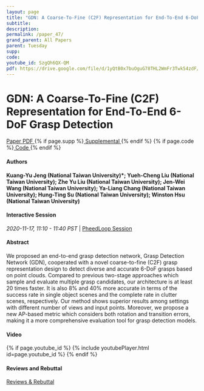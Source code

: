 ```yaml
---
layout: page
title: "GDN: A Coarse-To-Fine (C2F) Representation for End-To-End 6-DoF Grasp Detection"
subtitle: 
description:
permalink: /paper_47/
grand_parent: All Papers
parent: Tuesday
supp: 
code: 
youtube_id: SzgQh6QX-QM
pdf: https://drive.google.com/file/d/1yQtB0x7buOguG78THL2WmFr3Twk54zdF/view
---
```


# GDN: A Coarse-To-Fine (C2F) Representation for End-To-End 6-DoF Grasp Detection

<a href="https://drive.google.com/file/d/1yQtB0x7buOguG78THL2WmFr3Twk54zdF/view" target="_blank" rel="noopener noreferrer" class="btn btn-blue"><i class="fa fa-file-text-o" aria-hidden="true"></i> Paper PDF </a> {% if page.supp %}<a href="" target="_blank" rel="noopener noreferrer" class="btn btn-green"><i class="fa fa-file-text-o" aria-hidden="true"></i> Supplemental </a>{% endif %} {% if page.code %}<a href="" target="_blank" rel="noopener noreferrer" class="btn"><i class="fa fa-github" aria-hidden="true"></i> Code </a>{% endif %} 

#### Authors
**Kuang-Yu Jeng (National Taiwan University)*; Yueh-Cheng Liu (National Taiwan University); Zhe Yu Liu (National Taiwan University); Jen-Wei Wang (National Taiwan University); Ya-Liang Chang (National Taiwan University); Hung-Ting Su (National Taiwan University); Winston Hsu (National Taiwan University)**

#### Interactive Session
<em>2020-11-17, 11:10 - 11:40 PST </em> | <a href="https://pheedloop.com/corl2020/virtual/?page=sessions&section=SESLBC3AS9IATU3CD" target="_blank" rel="noopener noreferrer"> PheedLoop Session <i class="fa fa-external-link" aria-hidden="true"></i> </a> 

#### Abstract
We proposed an end-to-end grasp detection network,  Grasp Detection Network (GDN), cooperated with a novel coarse-to-fine (C2F) grasp representation design to detect diverse and accurate 6-DoF grasps based on point clouds.   Compared to previous two-stage approaches which sample and evaluate multiple grasp candidates, our architecture is at least 20 times faster.  It is also 8% and 40% more accurate in terms of the success rate in single object scenes and the complete rate in clutter scenes, respectively. Our method shows superior results among settings with different number of views and input points.  Moreover, we propose a new AP-based metric which considers both rotation and transition errors, making it a more comprehensive evaluation tool for grasp detection models.

#### Video
{% if page.youtube_id %}
{% include youtubePlayer.html id=page.youtube_id %}
{% endif %}

#### Reviews and Rebuttal
<a href="" target="_blank" rel="noopener noreferrer" class="btn btn-purple"><i class="fa fa-pencil-square-o" aria-hidden="true"></i> Reviews & Rebuttal </a>

